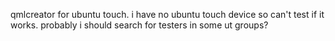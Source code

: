 qmlcreator for ubuntu touch. i have no ubuntu touch device so can't test if it works. probably i should search for testers in some ut groups?
